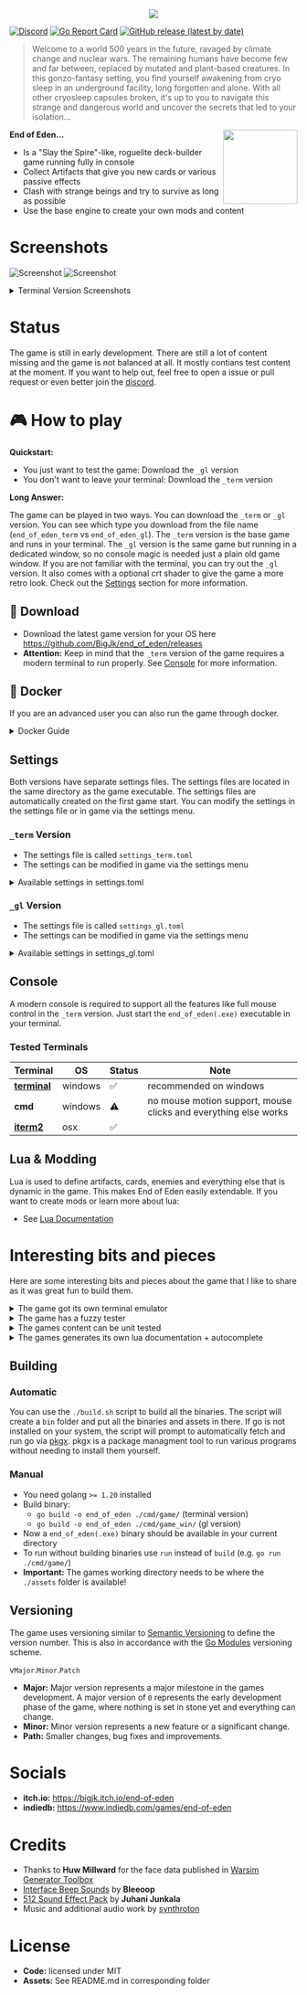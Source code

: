 <p align="center">
  <img align="center" src=".github/header.png" />
</p>

[![Discord](https://img.shields.io/discord/1099310842564059168?label=discord)](https://discord.gg/XpDvfvVuB2) [![Go Report Card](https://goreportcard.com/badge/github.com/BigJk/end_of_eden)](https://goreportcard.com/report/github.com/BigJk/end_of_eden) [![GitHub release (latest by date)](https://img.shields.io/github/v/release/BigJk/end_of_eden)](https://github.com/BigJk/end_of_eden/releases)

> Welcome to a world 500 years in the future, ravaged by climate change and nuclear wars. The remaining humans have become few and far between, replaced by mutated and plant-based creatures. In this gonzo-fantasy setting, you find yourself awakening from cryo sleep in an underground facility, long forgotten and alone. With all other cryosleep capsules broken, it's up to you to navigate this strange and dangerous world and uncover the secrets that led to your isolation...

<a href="https://bigjk.itch.io/end-of-eden"><img align="right" src="http://jessemillar.github.io/available-on-itchio-badge/badge-bw.png" width="130"></img></a>

**End of Eden...**
- Is a "Slay the Spire"-like, roguelite deck-builder game running fully in console
- Collect Artifacts that give you new cards or various passive effects
- Clash with strange beings and try to survive as long as possible
- Use the base engine to create your own mods and content

# Screenshots

![Screenshot](.github/screenshot_gl1.png)
![Screenshot](.github/screenshot_gl3.png)

<details><summary>Terminal Version Screenshots</summary>


![Screenshot](.github/screenshot.png)
![Screenshot](.github/screenshot_merchant.png)
</details>

# Status

The game is still in early development. There are still a lot of content missing and the game is not balanced at all. It mostly contians test content at the moment. If you want to help out, feel free to open a issue or pull request or even better join the [discord](https://discord.gg/XpDvfvVuB2).

# :video_game: How to play

**Quickstart:**

- You just want to test the game: Download the ``_gl`` version
- You don't want to leave your terminal: Download the ``_term`` version

**Long Answer:**


The game can be played in two ways. You can download the ``_term`` or ``_gl`` version. You can see which type you download from the file name (``end_of_eden_term`` vs ``end_of_eden_gl``). The ``_term`` version is the base game and runs in your terminal. The ``_gl`` version is the same game but running in a dedicated window, so no console magic is needed just a plain old game window. If you are not familiar with the terminal, you can try out the ``_gl`` version. It also comes with a optional crt shader to give the game a more retro look. Check out the [Settings](#settings) section for more information.

## :file_folder: Download

- Download the latest game version for your OS here https://github.com/BigJk/end_of_eden/releases
- **Attention:** Keep in mind that the ``_term`` version of the game requires a modern terminal to run properly. See [Console](#console) for more information.

## :whale: Docker

If you are an advanced user you can also run the game through docker.

<details><summary>Docker Guide</summary>


### Pull Image

```
docker pull ghcr.io/bigjk/end_of_eden:master
```

### Base Game

You can run the base game through docker, but audio is not supported. You also have to specify the terminal capabilities via environment flags. The following example uses the ``xterm-256color`` terminal and enables true color support.

````
docker run --name end_of_eden -e TERM=xterm-256color -e COLORTERM=truecolor -it ghcr.io/bigjk/end_of_eden:master /app/end_of_eden --audio=false
````

Possible options for the ``TERM`` environment variable are:
- ``xterm-256color``
- ``xterm``
- ``screen-256color``
- ``screen``
- ``vt100``
and more...

``COLORTERM`` defines if the terminal supports true color. If you are using a modern terminal its probably safe to set this to ``truecolor``. Other options are ``24bit``, ``16mil`` and ``8bit``.

### SSH Server

````
docker run --name end_of_eden -p 8275:8273 -it ghcr.io/bigjk/end_of_eden:master /app/end_of_eden_ssh
````

</details>

## Settings

Both versions have separate settings files. The settings files are located in the same directory as the game executable. The settings files are automatically created on the first game start. You can modify the settings in the settings file or in game via the settings menu.

### ``_term`` Version

- The settings file is called ``settings_term.toml``
- The settings can be modified in game via the settings menu

<details><summary>Available settings in settings.toml</summary>

```toml
# Audio volume
#
volume = 1.0

# Mods that should be loaded (can be edited in game)
#
mods = [ "example_mod", "other_mod" ]
```

</details>

### ``_gl`` Version

- The settings file is called ``settings_gl.toml``
- The settings can be modified in game via the settings menu

<details><summary>Available settings in settings_gl.toml</summary>

```toml
# Audio volume
#
volume = 1.0

# Mods that should be loaded (can be edited in game)
#
mods = [ "example_mod", "other_mod" ]

# Enable or disable audio
#
audio = true

# Enable or disable the crt shader
#
crt = true

# Enable or disable the grain shader
#
grain = true

# DPI scaling
#
dpi = 1

# Font to be used for normal, italic and bold text.
# The font needs to be relative to ./assets/fonts.
# Using a nerd font is recommended: https://www.nerdfonts.com/font-downloads
#
font_normal = 'BigBlueTermPlusNerdFont-Regular.ttf'
font_italic = 'BigBlueTermPlusNerdFont-Regular.ttf'
font_bold = 'BigBlueTermPlusNerdFont-Regular.ttf'

# Font size
#
font_size = 12

# Max fps
#
fps = 30

# Window size
#
height = 800
width = 1100
```

</details>

## Console

A modern console is required to support all the features like full mouse control in the ``_term`` version. Just start the  ``end_of_eden(.exe)`` executable in your terminal.

### Tested Terminals
| Terminal                                              |   OS    | Status             | Note                                                            |
|-------------------------------------------------------|---------|--------------------|-----------------------------------------------------------------|
| **[terminal](https://github.com/microsoft/terminal)** | windows | :white_check_mark: | recommended on windows                                          |
| **cmd**                                               | windows | :warning:          | no mouse motion support, mouse clicks and everything else works |
| **[iterm2](https://iterm2.com/)**                     | osx     | :white_check_mark: |                                                                 |

## Lua & Modding

Lua is used to define artifacts, cards, enemies and everything else that is dynamic in the game. This makes End of Eden easily extendable. If you want to create mods or learn more about lua:

- See [Lua Documentation](docs/LUA_DOCS.md)

# Interesting bits and pieces

Here are some interesting bits and pieces about the game that I like to share as it was great fun to build them.

<details><summary>The game got its own terminal emulator</summary><br>

While the game can run in the terminal perfectly fine, I wanted to provide non-terminal users with a way to play the game without having to deal with the terminal themselves. So, I thought, "How hard can it be to write a simple terminal emulator in Go?" To my surprise, it wasn't that difficult. I had a lot of fun while writing [CRT](https://github.com/BigJk/crt). A nice side effect is the possibility of including CRT shaders that give the game an even more retro feeling.

</details>

<details><summary>The game has a fuzzy tester</summary><br>

I had a bunch of problems when I integrated the Lua scripting at the beginning. From simple nil dereference to Lua exploding on me, debugging the Lua code isn't as straightforward as debugging Go itself. I ran into a bunch of edge cases in my game's code where a certain chain of events would cause a panic. To counter that, I implemented a small fuzzy tester that throws operations at the game in random order, hoping to trigger a panic. If a panic happens, the fuzzy tester shows which chain of operations, together with which values, resulted in the panic.

Here is an example operation that will try to cast a card with a random target. It also picks values like empty strings or IDs of other objects. A fuzzy tester wouldn't be a fuzzy tester if it only threw nice input at the system ;)

```go
func castCardOp(rnd *rand.Rand, s *game.Session) string {
    guid := Shuffle(rnd, lo.Flatten([][]string{{""}, s.GetInstances(), s.GetActors()}))[0]
    target := Shuffle(rnd, lo.Flatten([][]string{{""}, s.GetInstances(), s.GetActors()}))[0]
    s.CastCard(guid, target)
    return fmt.Sprintf("Cast card with guid '%s' on '%s'", guid, target)
}
```

This is also integrated into the CI of this game. Each time a commit is pushed that changes Lua or Go, the fuzzy tester will be run for 30 seconds on 2 cores. If it fails, the CI pipeline fails.

Check the code out in `/cmd/internal/fuzzy_tester`.

</details>

<details><summary>The games content can be unit tested</summary><br>

Testing game content by hand or ensuring that it works as expected can be annoying. The most straightforward way is to go into the game, use whatever debugging terminal it has, and give yourself whatever items you need to test it. Fortunately, "End of Eden" is a rather simple game, turn-based, and has no complex 3D shenanigans. So, why not test cards, artifacts, etc., with unit tests? Testing game content in isolation might not help with finding certain edge cases that only happen in combination with each other, but it does a good job of validating the basic behavior and makes it easy to iterate quickly without having to start the game a bunch of times to see if everything works.

So, I wrote a small testing utility that executes the test function on all the registered game content. Here you can see the test function for the BLOCK status effect. For each test, a clean game state will be created, and the given game content is given to the player. In this test, we assert that the player has one status effect of the BLOCK type. Then we let an enemy damage the player and check if the damage is negated as expected.

```lua
register_status_effect("BLOCK", {
    name = "Block",
    description = "Decreases incoming damage for each stack",
    -- ...
    test = function()
        return assert_chain({
            function() return assert_status_effect_count(1) end,
            function() return assert_status_effect("BLOCK", 1) end,
            function ()
                local dummy = add_actor_by_enemy("DUMMY")
                local damage = deal_damage(dummy, PLAYER_ID, 1)
                if damage ~= 0 then
                    return "Expected 0 damage, got " .. damage
                end

                damage = deal_damage(dummy, PLAYER_ID, 2)
                if damage ~= 2 then
                    return "Expected 2 damage, got " .. damage
                end
            end
        })
    end
})
```

Integrating this into the normal Go testing was easy, so you can use go test to test the content or use the standalone testing binary. Here is an example output when using go test:

```
=== RUN   TestGame
=== RUN   TestGame/Artifact:COMBAT_GLOVES
=== RUN   TestGame/Artifact:COMBAT_GLASSES
=== RUN   TestGame/Card:ENERGY_DRINK
=== RUN   TestGame/Card:ARM_MOUNTED_GUN
=== RUN   TestGame/Card:CROWBAR
=== RUN   TestGame/Card:VIBRO_KNIFE
=== RUN   TestGame/Card:ENERGY_DRINK_3
=== RUN   TestGame/Card:NANO_CHARGER
=== RUN   TestGame/Card:STIM_PACK
=== RUN   TestGame/Card:MELEE_HIT
=== RUN   TestGame/Card:ENERGY_DRINK_2
=== RUN   TestGame/Card:LZR_PISTOL
=== RUN   TestGame/Card:HAR_II
=== RUN   TestGame/StatusEffect:NANO_CHARGER
=== RUN   TestGame/StatusEffect:ULTRA_FLASH_SHIELD
=== RUN   TestGame/StatusEffect:BLOCK
=== RUN   TestGame/StatusEffect:BOUNCE_SHIELD
=== RUN   TestGame/StatusEffect:FLASH_BANG
=== RUN   TestGame/StatusEffect:FLASH_SHIELD
```

This is also integrated into the CI of this game. Each time a commit is pushed that changes Lua or Go, the tester will be run. If it fails, the CI pipeline fails.

Check the code out in `/cmd/internal/tester`.

</details>


<details><summary>The games generates its own lua documentation + autocomplete</summary><br>

I'm not a huge fan of Lua and its syntax, but I like how easily it can be embedded into nearly any language. Because it is used in so many pieces, especially games, there is a lot of information and libraries available. So, in my opinion, these facts outweighed my personal cons about the syntax. The only thing that I was missing was nice auto-complete for the game's API. That's when I learned about the lua-language-server and its great support for [definitions](https://github.com/LuaLS/lua-language-server/wiki/Annotations). So, I wrote the basic definitions of things that don't change in the game, and the rest is generated dynamically by the game.

Currently, there is a utility to generate markdown-based documentation and the annotations for the language server. You can find the Lua docs [here](docs/LUA_API_DOCS.md) and definitions [here](assets/scripts/definitions). The docs are defined in code where I define Lua functions and constants. That way, I write the docs at the same moment that I define the Lua objects.

```go
d.Global("PLAYER_ID", "Player actor id for use in functions where the guid is needed, for example: ``deal_damage(PLAYER_ID, enemy_guid, 10)``.") // <- docs
l.SetGlobal("PLAYER_ID", lua.LString(PlayerActorID)) // <- lua

d.Function("guid", "returns a new random guid.", "guid") // <- docs
l.SetGlobal("guid", l.NewFunction(func(state *lua.LState) int {
    state.Push(lua.LString(NewGuid("LUA")))
    return 1
})) // <- lua
```

This results in lua definitions like:

```lua
--- Player actor id for use in functions where the guid is needed, for example: ``deal_damage(PLAYER_ID, enemy_guid, 10)``.
PLAYER_ID = ""

--- returns a new random guid.
---@return guid
function guid() end
```

And if you open the `/assets/scripts` folder with Visual Studio Code and the [Lua extension](https://marketplace.visualstudio.com/items?itemName=sumneko.lua), you will get nice autocomplete with typing (for the most part), which makes the scripting experience so much nicer!

![lua autocomplete](.github/lua_autocomplete.png)

Check the code out in `/cmd/internal/docs`.

</details>

## Building

### Automatic

You can use the ``./build.sh`` script to build all the binaries. The script will create a ``bin`` folder and put all the binaries and assets in there. If go is not installed on your system, the script will prompt to automatically fetch and run go via [pkgx](https://pkgx.dev/). pkgx is a package managment tool to run various programs without needing to install them yourself.

### Manual

- You need golang ``>= 1.20`` installed
- Build binary:
  - ``go build -o end_of_eden ./cmd/game/`` (terminal version)
  - ``go build -o end_of_eden ./cmd/game_win/`` (gl version)
- Now a ``end_of_eden(.exe)`` binary should be available in your current directory
- To run without building binaries use ``run`` instead of ``build`` (e.g. ``go run ./cmd/game/``)
- **Important:** The games working directory needs to be where the ``./assets`` folder is available!

## Versioning

The game uses versioning similar to [Semantic Versioning](https://semver.org/) to define the version number. This is also in accordance with the [Go Modules](https://go.dev/doc/modules/version-numbers) versioning scheme.

v``Major``.``Minor``.``Patch``

- **Major:** Major version represents a major milestone in the games development. A major version of ``0`` represents the early development phase of the game, where nothing is set in stone yet and everything can change.
- **Minor:** Minor version represents a new feature or a significant change.
- **Path:** Smaller changes, bug fixes and improvements.

# Socials

- **itch.io:** https://bigjk.itch.io/end-of-eden
- **indiedb:** https://www.indiedb.com/games/end-of-eden

# Credits

- Thanks to **Huw Millward** for the face data published in [Warsim Generator Toolbox](https://huw2k8.itch.io/warsims-generator-toolbox)
- [Interface Beep Sounds](https://bleeoop.itch.io/interface-bleeps) by **Bleeoop**
- [512 Sound Effect Pack](https://opengameart.org/content/512-sound-effects-8-bit-style) by **Juhani Junkala**
- Music and additional audio work by [synthroton](https://synthroton.bandcamp.com/)

# License

- **Code:** licensed under MIT
- **Assets:** See README.md in corresponding folder

